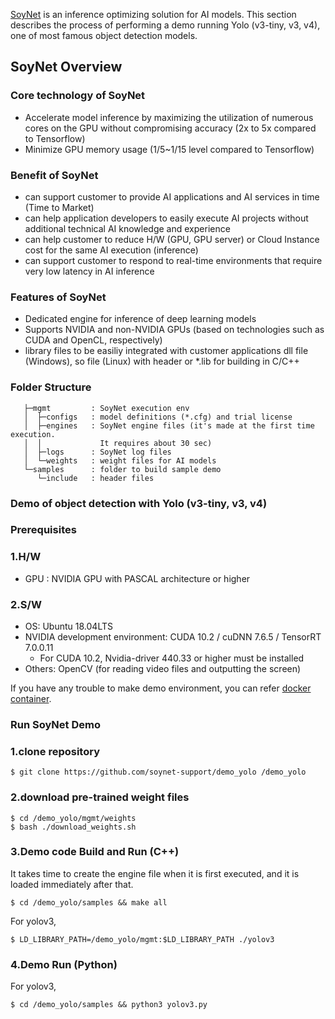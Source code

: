 [SoyNet](https://soynet.io/) is an inference optimizing solution for AI models. 
This section describes the process of performing a demo running Yolo (v3-tiny, v3, v4), one of most famous object detection models.

## SoyNet Overview

### Core technology of SoyNet

- Accelerate model inference by maximizing the utilization of numerous cores on the GPU without compromising accuracy (2x to 5x compared to Tensorflow)
- Minimize GPU memory usage (1/5~1/15 level compared to Tensorflow)

### Benefit of SoyNet

- can support customer to  provide AI applications and AI services in time (Time to Market)
- can help application developers to easily execute AI projects without additional technical AI knowledge and experience
- can help customer to reduce H/W (GPU, GPU server) or Cloud Instance cost for the same AI execution (inference)
- can support customer to respond to real-time environments that require very low latency in AI inference

### Features of SoyNet

- Dedicated engine for inference of deep learning models
- Supports NVIDIA and non-NVIDIA GPUs (based on technologies such as CUDA and OpenCL, respectively)
- library files to be easiliy integrated with customer applications
dll file (Windows), so file (Linux) with header or *.lib for building in C/C++

### Folder Structure

```
   ├─mgmt         : SoyNet execution env
   │  ├─configs   : model definitions (*.cfg) and trial license
   │  ├─engines   : SoyNet engine files (it's made at the first time execution.
   │  │             It requires about 30 sec)
   │  ├─logs      : SoyNet log files
   │  └─weights   : weight files for AI models
   └─samples      : folder to build sample demo 
      └─include   : header files
```

### Demo of object detection with Yolo (v3-tiny, v3, v4)

### Prerequisites

### 1.H/W

- GPU : NVIDIA GPU with PASCAL architecture or higher

### 2.S/W

- OS: Ubuntu 18.04LTS
- NVIDIA development environment: CUDA 10.2 / cuDNN 7.6.5 / TensorRT 7.0.0.11
    - For CUDA 10.2, Nvidia-driver 440.33 or higher must be installed
- Others: OpenCV (for reading video files and outputting the screen)

If you have any trouble to make demo environment, you can refer [docker container]([https://github.com/soynet-support/demo_docker](https://github.com/soynet-support/demo_docker), "docker container").

### Run SoyNet Demo

### 1.clone repository

```
$ git clone https://github.com/soynet-support/demo_yolo /demo_yolo
```

### 2.download pre-trained weight files

```
$ cd /demo_yolo/mgmt/weights
$ bash ./download_weights.sh
```

### 3.Demo code Build and Run (C++)

It takes time to create the engine file when it is first executed, and it is loaded immediately after that.

```
$ cd /demo_yolo/samples && make all
```

For yolov3,

```
$ LD_LIBRARY_PATH=/demo_yolo/mgmt:$LD_LIBRARY_PATH ./yolov3
```

### 4.Demo Run (Python)

For yolov3,

```
$ cd /demo_yolo/samples && python3 yolov3.py
```
